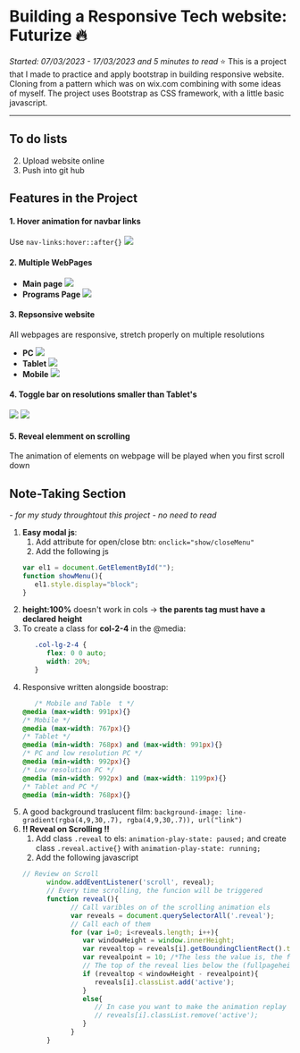 # Building a Responsive Tech website: Futurize :fire:
*Started: 07/03/2023 - 17/03/2023 and 5 minutes to read*
:star: This is a project that I made to practice and apply bootstrap in building responsive website. Cloning from a pattern which was on wix.com combining with some ideas of myself. The project uses Bootstrap as CSS framework, with a little basic javascript.
***
## To do lists
2. Upload website online
3. Push into git hub

## Features in the Project
#### 1. Hover animation for navbar links
Use `nav-links:hover::after{}`
![](assets/img/README/2023-03-08-23-16-04.png)
#### 2. Multiple WebPages
* **Main page**
![](assets/img/README/2023-03-17-23-08-26.png)
* **Programs Page**
![](assets/img/README/2023-03-17-23-09-02.png)
#### 3. Repsonsive website 
All webpages are responsive, stretch properly on multiple resolutions
* **PC**
![](assets/img/README/2023-03-17-23-11-32.png)
* **Tablet**
![](assets/img/README/2023-03-17-23-11-58.png)
* **Mobile**
![](assets/img/README/2023-03-17-23-12-28.png)
#### 4. Toggle bar on resolutions smaller than Tablet's
![](assets/img/README/2023-03-17-23-13-48.png)
![](assets/img/README/2023-03-17-23-14-04.png)
#### 5. Reveal elemment on scrolling
The animation of elements on webpage will be played when you first scroll down


## Note-Taking Section
*- for my study throughtout this project - no need to read*
1. **Easy modal js**: 
   1. Add attribute for open/close btn: `onclick="show/closeMenu"`
   2. Add the following js
   ```js
   var el1 = document.GetElementById("");
   function showMenu(){
      el1.style.display="block";
   }
   ```
2. **height:100%** doesn't work in cols -> **the parents tag must have a declared height**
3. To create a class for **col-2-4** in the @media:
   ```css
      .col-lg-2-4 {
         flex: 0 0 auto;
         width: 20%;
      }
   ```
4. Responsive written alongside boostrap: 
   ```css
      /* Mobile and Table  t */
   @media (max-width: 991px){}
   /* Mobile */
   @media (max-width: 767px){}
   /* Tablet */
   @media (min-width: 768px) and (max-width: 991px){}
   /* PC and low resolution PC */
   @media (min-width: 992px){}
   /* Low resolution PC */
   @media (min-width: 992px) and (max-width: 1199px){}
   /* Tablet and PC */
   @media (min-width: 768px){}
   ```
5. A good background traslucent film: 
   `background-image: line-gradient(rgba(4,9,30,.7), rgba(4,9,30,.7)), url("link")`
6. **!!  Reveal on Scrolling !!** 
   1. Add class `.reveal` to els: `animation-play-state: paused;` and create class `.reveal.active{}` with `animation-play-state: running;`
   2. Add the following javascript
   ```js
   // Review on Scroll
         window.addEventListener('scroll', reveal);
         // Every time scrolling, the funcion will be triggered
         function reveal(){
               // Call varibles on of the scrolling animation els
               var reveals = document.querySelectorAll('.reveal');
               // Call each of them
               for (var i=0; i<reveals.length; i++){
                  var windowHeight = window.innerHeight;
                  var revealtop = reveals[i].getBoundingClientRect().top;
                  var revealpoint = 10; /*The less the value is, the faster it will play when scrolling down*/
                  // The top of the reveal lies below the (fullpageheight - revealpoint)
                  if (revealtop < windowHeight - revealpoint){
                     reveals[i].classList.add('active');
                  }
                  else{
                     // In case you want to make the animation replay after scroll it again
                     // reveals[i].classList.remove('active');
                  }
               }
         }
   ```
      







